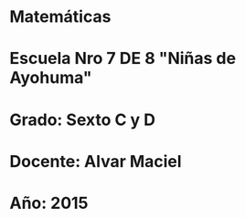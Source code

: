 # Matemáticas

# Escuela Nro 7 DE 8 "Niñas de Ayohuma"

# Grado: Sexto C y D

# Docente: Alvar Maciel

# Año: 2015

